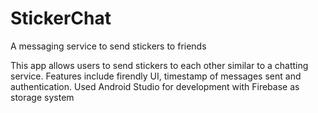# StickerChat
A messaging service to send stickers to friends

This app allows users to send stickers to each other similar to a chatting service. Features include firendly UI, timestamp of messages sent and authentication.
Used Android Studio for development with Firebase as storage system
